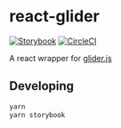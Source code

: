 # react-glider

[![Storybook](https://github.com/storybooks/press/blob/master/badges/storybook.svg)](http://hipstersmoothie.com/react-glider) [![CircleCI](https://circleci.com/gh/hipstersmoothie/react-glider.svg?style=svg)](https://circleci.com/gh/hipstersmoothie/react-glider)

A react wrapper for [glider.js](https://github.com/NickPiscitelli/Glider.js/)

## Developing

```sh
yarn
yarn storybook
```
